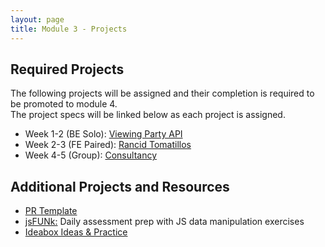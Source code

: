 ```yaml
---
layout: page
title: Module 3 - Projects
---
```


## Required Projects

The following projects will be assigned and their completion is required to be promoted to module 4.  
The project specs will be linked below as each project is assigned.

- Week 1-2 (BE Solo): [Viewing Party API](./viewing_party_api)
- Week 2-3 (FE Paired): [Rancid Tomatillos](./rancid_tomatillos)
- Week 4-5 (Group): [Consultancy](./consultancy)

## Additional Projects and Resources

- [PR Template](./pr_template)
- [jsFUNk:](./js_funk) Daily assessment prep with JS data manipulation exercises
- [Ideabox Ideas & Practice](./ideabox_practice)


